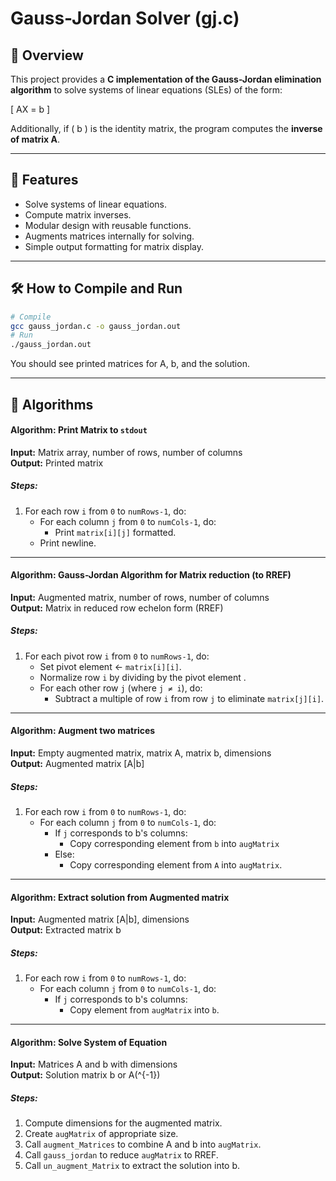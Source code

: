 # Gauss-Jordan Solver (gj.c)

## 📖 Overview
This project provides a **C implementation of the Gauss-Jordan elimination algorithm** to solve systems of linear equations (SLEs) of the form:

\[ AX = b \]

Additionally, if \( b \) is the identity matrix, the program computes the **inverse of matrix A**.

---

## 🚀 Features
- Solve systems of linear equations.
- Compute matrix inverses.
- Modular design with reusable functions.
- Augments matrices internally for solving.
- Simple output formatting for matrix display.

---

## 🛠️ How to Compile and Run

```bash
# Compile
gcc gauss_jordan.c -o gauss_jordan.out
# Run
./gauss_jordan.out
```

You should see printed matrices for A, b, and the solution.

---

## 📜 Algorithms


#### Algorithm: Print Matrix to `stdout`

**Input:** Matrix array, number of rows, number of columns  
**Output:** Printed matrix

##### Steps:
1. For each row `i` from `0` to `numRows-1`, do:
   - For each column `j` from `0` to `numCols-1`, do:
     - Print `matrix[i][j]` formatted.
   - Print newline.

---

#### Algorithm: Gauss-Jordan Algorithm for Matrix reduction (to RREF)

**Input:** Augmented matrix, number of rows, number of columns  
**Output:** Matrix in reduced row echelon form (RREF)

##### Steps:
1. For each pivot row `i` from `0` to `numRows-1`, do:
   - Set pivot element ← `matrix[i][i]`.
   - Normalize row `i` by dividing by the pivot element .
   - For each other row `j` (where `j ≠ i`), do:
     - Subtract a multiple of row `i` from row `j` to eliminate `matrix[j][i]`.

---

#### Algorithm: Augment two matrices

**Input:** Empty augmented matrix, matrix A, matrix b, dimensions  
**Output:** Augmented matrix [A|b]

##### Steps:
1. For each row `i` from `0` to `numRows-1`, do:
   - For each column `j` from `0` to `numCols-1`, do:
     - If `j` corresponds to b's columns:
       - Copy corresponding element from `b` into `augMatrix` 
     - Else:
       - Copy corresponding element from `A` into `augMatrix`.

---

#### Algorithm: Extract solution from Augmented matrix

**Input:** Augmented matrix [A|b], dimensions  
**Output:** Extracted matrix b

##### Steps:
1. For each row `i` from `0` to `numRows-1`, do:
   - For each column `j` from `0` to `numCols-1`, do:
     - If `j` corresponds to b's columns:
       - Copy element from `augMatrix` into `b`.

---

#### Algorithm: Solve System of Equation

**Input:** Matrices A and b with dimensions  
**Output:** Solution matrix b or A\(^{-1}\)

##### Steps:
1. Compute dimensions for the augmented matrix.
2. Create `augMatrix` of appropriate size.
3. Call `augment_Matrices` to combine A and b into `augMatrix`.
4. Call `gauss_jordan` to reduce `augMatrix` to RREF.
5. Call `un_augment_Matrix` to extract the solution into b.




